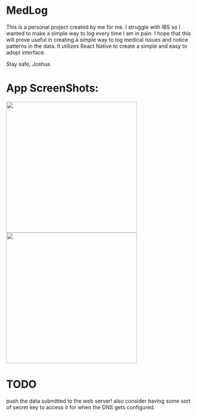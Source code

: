 # MedLog

This is a personal project created by me for me. I struggle with IBS so I wanted to make a simple way to log every time I am in pain.
I hope that this will prove useful in creating a simple way to log medical issues and notice patterns in the data.
It utilizes React Native to create a simple and easy to adopt interface.

Stay safe, 
Joshua

# App ScreenShots:
<img src="https://user-images.githubusercontent.com/87425374/196595007-b1af8d13-a8c3-4528-8f19-3e21ae546eea.png" width=350px />
<img src="https://media.discordapp.net/attachments/950494103253164063/1032143523924934727/Screenshot_20221018-210944_Expo_Go.jpg" width=350px />

# TODO

push the data submitted to the web server! also consider having some sort of secret key to access it for when the DNS gets configured.
